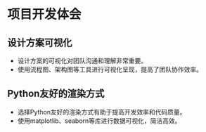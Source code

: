 # 项目开发体会

## 设计方案可视化

- 设计方案的可视化对团队沟通和理解非常重要。
- 使用流程图、架构图等工具进行可视化呈现，提高了团队协作效率。

## Python友好的渲染方式

- 选择Python友好的渲染方式有助于提高开发效率和代码质量。
- 使用matplotlib、seaborn等库进行数据可视化，简洁高效。

